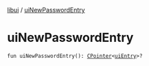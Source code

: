 [libui](index.md) / [uiNewPasswordEntry](./ui-new-password-entry.md)

# uiNewPasswordEntry

`fun uiNewPasswordEntry(): `[`CPointer`](../kotlinx.cinterop/-c-pointer/index.md)`<`[`uiEntry`](ui-entry.md)`>?`
